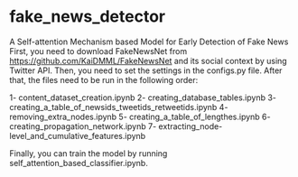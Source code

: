 # fake_news_detector
A Self-attention Mechanism based Model for Early Detection of Fake News
First, you need to download FakeNewsNet from https://github.com/KaiDMML/FakeNewsNet and 
its social context by using Twitter API. Then, you need to set the settings in the configs.py file. 
After that, the files need to be run in the following order:

1- content_dataset_creation.ipynb
2- creating_database_tables.ipynb
3- creating_a_table_of_newsids_tweetids_retweetids.ipynb
4- removing_extra_nodes.ipynb
5- creating_a_table_of_lengthes.ipynb
6- creating_propagation_network.ipynb
7- extracting_node-level_and_cumulative_features.ipynb



Finally, you can train the model by running self_attention_based_classifier.ipynb.
